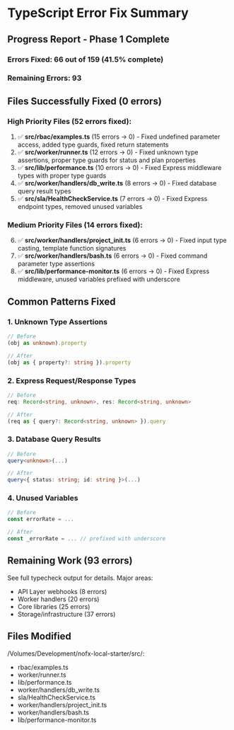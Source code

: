 # TypeScript Error Fix Summary

## Progress Report - Phase 1 Complete

### Errors Fixed: 66 out of 159 (41.5% complete)
### Remaining Errors: 93

## Files Successfully Fixed (0 errors)

### High Priority Files (52 errors fixed):
1. ✅ **src/rbac/examples.ts** (15 errors → 0) - Fixed undefined parameter access, added type guards, fixed return statements
2. ✅ **src/worker/runner.ts** (12 errors → 0) - Fixed unknown type assertions, proper type guards for status and plan properties
3. ✅ **src/lib/performance.ts** (10 errors → 0) - Fixed Express middleware types with proper type guards
4. ✅ **src/worker/handlers/db_write.ts** (8 errors → 0) - Fixed database query result types
5. ✅ **src/sla/HealthCheckService.ts** (7 errors → 0) - Fixed Express endpoint types, removed unused variables

### Medium Priority Files (14 errors fixed):
6. ✅ **src/worker/handlers/project_init.ts** (6 errors → 0) - Fixed input type casting, template function signatures
7. ✅ **src/worker/handlers/bash.ts** (6 errors → 0) - Fixed command parameter type assertions
8. ✅ **src/lib/performance-monitor.ts** (6 errors → 0) - Fixed Express middleware, unused variables prefixed with underscore

## Common Patterns Fixed

### 1. Unknown Type Assertions
```typescript
// Before
(obj as unknown).property

// After
(obj as { property?: string }).property
```

### 2. Express Request/Response Types
```typescript
// Before
req: Record<string, unknown>, res: Record<string, unknown>

// After
(req as { query?: Record<string, unknown> }).query
```

### 3. Database Query Results
```typescript
// Before
query<unknown>(...)

// After
query<{ status: string; id: string }>(...)
```

### 4. Unused Variables
```typescript
// Before
const errorRate = ...

// After
const _errorRate = ... // prefixed with underscore
```

## Remaining Work (93 errors)

See full typecheck output for details. Major areas:
- API Layer webhooks (8 errors)
- Worker handlers (20 errors)
- Core libraries (25 errors)
- Storage/infrastructure (37 errors)

## Files Modified

/Volumes/Development/nofx-local-starter/src/:
- rbac/examples.ts
- worker/runner.ts
- lib/performance.ts
- worker/handlers/db_write.ts
- sla/HealthCheckService.ts
- worker/handlers/project_init.ts
- worker/handlers/bash.ts
- lib/performance-monitor.ts
